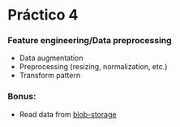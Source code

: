 # Práctico 4

### Feature engineering/Data preprocessing

- Data augmentation
- Preprocessing (resizing, normalization, etc.)
- Transform pattern

### Bonus: 

- Read data from [blob-storage](https://learn.microsoft.com/en-us/azure/storage/blobs/storage-blobs-introduction)